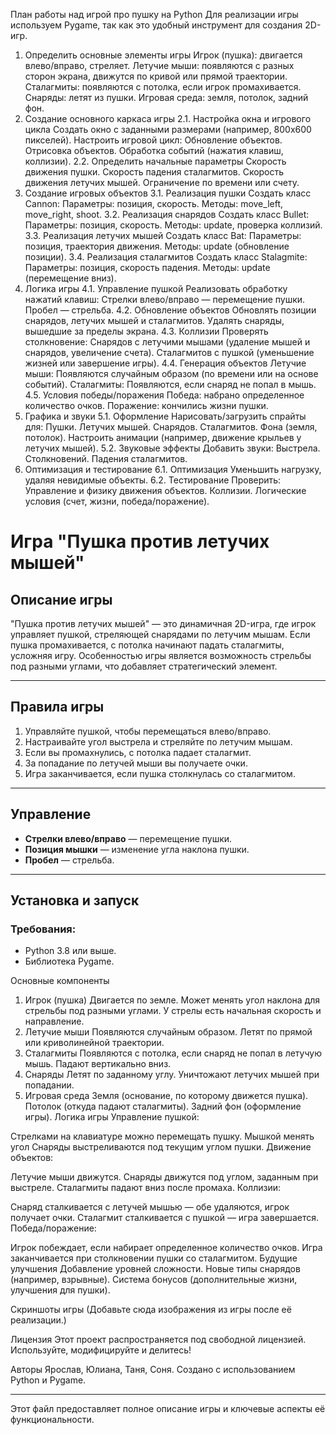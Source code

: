 План работы над игрой про пушку на Python
Для реализации игры используем Pygame, так как это удобный инструмент для создания 2D-игр.

1. Определить основные элементы игры
Игрок (пушка): двигается влево/вправо, стреляет.
Летучие мыши: появляются с разных сторон экрана, движутся по кривой или прямой траектории.
Сталагмиты: появляются с потолка, если игрок промахивается.
Снаряды: летят из пушки.
Игровая среда: земля, потолок, задний фон.
2. Создание основного каркаса игры
2.1. Настройка окна и игрового цикла
Создать окно с заданными размерами (например, 800x600 пикселей).
Настроить игровой цикл:
Обновление объектов.
Отрисовка объектов.
Обработка событий (нажатия клавиш, коллизии).
2.2. Определить начальные параметры
Скорость движения пушки.
Скорость падения сталагмитов.
Скорость движения летучих мышей.
Ограничение по времени или счету.
3. Создание игровых объектов
3.1. Реализация пушки
Создать класс Cannon:
Параметры: позиция, скорость.
Методы: move_left, move_right, shoot.
3.2. Реализация снарядов
Создать класс Bullet:
Параметры: позиция, скорость.
Методы: update, проверка коллизий.
3.3. Реализация летучих мышей
Создать класс Bat:
Параметры: позиция, траектория движения.
Методы: update (обновление позиции).
3.4. Реализация сталагмитов
Создать класс Stalagmite:
Параметры: позиция, скорость падения.
Методы: update (перемещение вниз).
4. Логика игры
4.1. Управление пушкой
Реализовать обработку нажатий клавиш:
Стрелки влево/вправо — перемещение пушки.
Пробел — стрельба.
4.2. Обновление объектов
Обновлять позиции снарядов, летучих мышей и сталагмитов.
Удалять снаряды, вышедшие за пределы экрана.
4.3. Коллизии
Проверять столкновение:
Снарядов с летучими мышами (удаление мышей и снарядов, увеличение счета).
Сталагмитов с пушкой (уменьшение жизней или завершение игры).
4.4. Генерация объектов
Летучие мыши:
Появляются случайным образом (по времени или на основе событий).
Сталагмиты:
Появляются, если снаряд не попал в мышь.
4.5. Условия победы/поражения
Победа: набрано определенное количество очков.
Поражение: кончились жизни пушки.
5. Графика и звуки
5.1. Оформление
Нарисовать/загрузить спрайты для:
Пушки.
Летучих мышей.
Снарядов.
Сталагмитов.
Фона (земля, потолок).
Настроить анимации (например, движение крыльев у летучих мышей).
5.2. Звуковые эффекты
Добавить звуки:
Выстрела.
Столкновений.
Падения сталагмитов.
6. Оптимизация и тестирование
6.1. Оптимизация
Уменьшить нагрузку, удаляя невидимые объекты.
6.2. Тестирование
Проверить:
Управление и физику движения объектов.
Коллизии.
Логические условия (счет, жизни, победа/поражение).


# Игра "Пушка против летучих мышей"

## Описание игры
"Пушка против летучих мышей" — это динамичная 2D-игра, где игрок управляет пушкой, стреляющей снарядами по летучим мышам. Если пушка промахивается, с потолка начинают падать сталагмиты, усложняя игру. Особенностью игры является возможность стрельбы под разными углами, что добавляет стратегический элемент.

---

## Правила игры
1. Управляйте пушкой, чтобы перемещаться влево/вправо.
2. Настраивайте угол выстрела и стреляйте по летучим мышам.
3. Если вы промахнулись, с потолка падает сталагмит.
4. За попадание по летучей мыши вы получаете очки.
5. Игра заканчивается, если пушка столкнулась со сталагмитом.

---

## Управление
- **Стрелки влево/вправо** — перемещение пушки.
- **Позиция мышки** — изменение угла наклона пушки.
- **Пробел** — стрельба.

---

## Установка и запуск
### Требования:
- Python 3.8 или выше.
- Библиотека Pygame.

Основные компоненты
1. Игрок (пушка)
Двигается по земле.
Может менять угол наклона для стрельбы под разными углами.
У стрелы есть начальная скорость и направление.
2. Летучие мыши
Появляются случайным образом.
Летят по прямой или криволинейной траектории.
3. Сталагмиты
Появляются с потолка, если снаряд не попал в летучую мышь.
Падают вертикально вниз.
4. Снаряды
Летят по заданному углу.
Уничтожают летучих мышей при попадании.
5. Игровая среда
Земля (основание, по которому движется пушка).
Потолок (откуда падают сталагмиты).
Задний фон (оформление игры).
Логика игры
Управление пушкой:

Стрелками на клавиатуре можно перемещать пушку.
Мышкой менять угол
Снаряды выстреливаются под текущим углом пушки.
Движение объектов:

Летучие мыши движутся.
Снаряды движутся под углом, заданным при выстреле.
Сталагмиты падают вниз после промаха.
Коллизии:

Снаряд сталкивается с летучей мышью — обе удаляются, игрок получает очки.
Сталагмит сталкивается с пушкой — игра завершается.
Победа/поражение:

Игрок побеждает, если набирает определенное количество очков.
Игра заканчивается при столкновении пушки со сталагмитом.
Будущие улучшения
Добавление уровней сложности.
Новые типы снарядов (например, взрывные).
Система бонусов (дополнительные жизни, улучшения для пушки).

Скриншоты игры
(Добавьте сюда изображения из игры после её реализации.)

Лицензия
Этот проект распространяется под свободной лицензией. Используйте, модифицируйте и делитесь!

Авторы
Ярослав, Юлиана, Таня, Соня.
Создано с использованием Python и Pygame.



---

Этот файл предоставляет полное описание игры и ключевые аспекты её функциональности.

